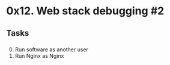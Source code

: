 # 0x12. Web stack debugging #2
## Tasks
### 
0. Run software as another user
1. Run Nginx as Nginx 

